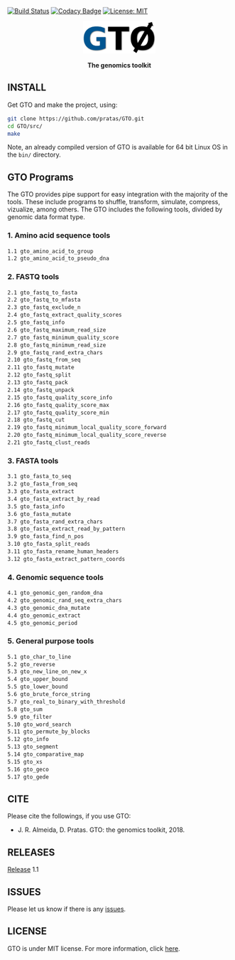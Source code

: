 [![Build Status](https://travis-ci.org/pratas/GTO.svg?branch=master)](https://travis-ci.org/pratas/GTO)
[![Codacy Badge](https://api.codacy.com/project/badge/Grade/53c822299f6841fbb7680d065be5b796)](https://www.codacy.com/app/pratas/GTO?utm_source=github.com&amp;utm_medium=referral&amp;utm_content=pratas/GTO&amp;utm_campaign=Badge_Grade)
[![License: MIT](https://img.shields.io/github/license/mashape/apistatus.svg)](LICENSE)

<p align="center"><img src="imgs/logo.png"
alt="GTO" height="74" border="0" /></p>

<p align="center"><b>The genomics toolkit</b></p>

## INSTALL
Get GTO and make the project, using:
```bash
git clone https://github.com/pratas/GTO.git
cd GTO/src/
make
```
Note, an already compiled version of GTO is available for 64 bit Linux OS in
the `bin/` directory.

## GTO Programs

The GTO provides pipe support for easy integration with the majority of the tools. These include programs to shuffle, transform, simulate, compress, vizualize, among others. The GTO includes the following tools, divided by genomic data format type.

### 1. Amino acid sequence tools

```bash
1.1 gto_amino_acid_to_group
1.2 gto_amino_acid_to_pseudo_dna
```

### 2. FASTQ tools

```bash
2.1 gto_fastq_to_fasta
2.2 gto_fastq_to_mfasta
2.3 gto_fastq_exclude_n
2.4 gto_fastq_extract_quality_scores
2.5 gto_fastq_info
2.6 gto_fastq_maximum_read_size
2.7 gto_fastq_minimum_quality_score
2.8 gto_fastq_minimum_read_size
2.9 gto_fastq_rand_extra_chars
2.10 gto_fastq_from_seq
2.11 gto_fastq_mutate
2.12 gto_fastq_split
2.13 gto_fastq_pack
2.14 gto_fastq_unpack
2.15 gto_fastq_quality_score_info
2.16 gto_fastq_quality_score_max
2.17 gto_fastq_quality_score_min
2.18 gto_fastq_cut
2.19 gto_fastq_minimum_local_quality_score_forward
2.20 gto_fastq_minimum_local_quality_score_reverse
2.21 gto_fastq_clust_reads
```

### 3. FASTA tools

```bash
3.1 gto_fasta_to_seq
3.2 gto_fasta_from_seq
3.3 gto_fasta_extract
3.4 gto_fasta_extract_by_read
3.5 gto_fasta_info
3.6 gto_fasta_mutate
3.7 gto_fasta_rand_extra_chars
3.8 gto_fasta_extract_read_by_pattern
3.9 gto_fasta_find_n_pos
3.10 gto_fasta_split_reads
3.11 gto_fasta_rename_human_headers
3.12 gto_fasta_extract_pattern_coords
```

### 4. Genomic sequence tools

```bash
4.1 gto_genomic_gen_random_dna
4.2 gto_genomic_rand_seq_extra_chars
4.3 gto_genomic_dna_mutate
4.4 gto_genomic_extract
4.5 gto_genomic_period
```

### 5. General purpose tools

```bash
5.1 gto_char_to_line
5.2 gto_reverse
5.3 gto_new_line_on_new_x
5.4 gto_upper_bound
5.5 gto_lower_bound
5.6 gto_brute_force_string
5.7 gto_real_to_binary_with_threshold
5.8 gto_sum
5.9 gto_filter
5.10 gto_word_search
5.11 gto_permute_by_blocks
5.12 gto_info
5.13 gto_segment
5.14 gto_comparative_map
5.15 gto_xs
5.16 gto_geco
5.17 gto_gede
``` 

## CITE
Please cite the followings, if you use GTO:
* J. R. Almeida, D. Pratas. GTO: the genomics toolkit, 2018.

## RELEASES
[Release](https://github.com/pratas/GTO/releases) 1.1

## ISSUES
Please let us know if there is any
[issues](https://github.com/pratas/GTO/issues).

## LICENSE
GTO is under MIT license. For more information, click
[here](https://opensource.org/licenses/MIT).
